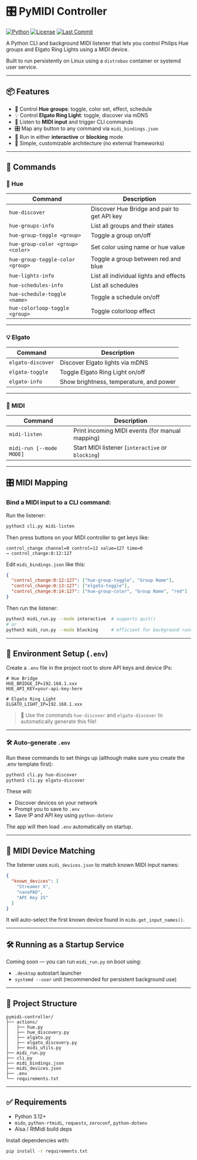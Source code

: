 # 🎛️ PyMIDI Controller

[![Python](https://img.shields.io/badge/python-3.12%2B-blue)](https://www.python.org/downloads/)
[![License](https://img.shields.io/github/license/AlexSandilands/pymidi-controller)](https://github.com/AlexSandilands/pymidi-controller/blob/main/LICENSE)
[![Last Commit](https://img.shields.io/github/last-commit/AlexSandilands/pymidi-controller)](https://github.com/AlexSandilands/pymidi-controller/commits/main)

A Python CLI and background MIDI listener that lets you control Philips Hue groups and Elgato Ring Lights using a MIDI device.

Built to run persistently on Linux using a `distrobox` container or systemd user service.

---

## 📦 Features

- 🔆 Control **Hue groups**: toggle, color set, effect, schedule
- 💡 Control **Elgato Ring Light**: toggle, discover via mDNS
- 🎹 Listen to **MIDI input** and trigger CLI commands
- 🎛️ Map any button to any command via `midi_bindings.json`
- 🧠 Run in either **interactive** or **blocking** mode
- 🧽 Simple, customizable architecture (no external frameworks)

---

## 🚀 Commands

### 🧠 Hue

| Command                         | Description                                |
|--------------------------------|--------------------------------------------|
| `hue-discover`                 | Discover Hue Bridge and pair to get API key |
| `hue-groups-info`              | List all groups and their states           |
| `hue-group-toggle <group>`     | Toggle a group on/off                      |
| `hue-group-color <group> <color>` | Set color using name or hue value       |
| `hue-group-toggle-color <group>` | Toggle a group between red and blue    |
| `hue-lights-info`              | List all individual lights and effects     |
| `hue-schedules-info`           | List all schedules                         |
| `hue-schedule-toggle <name>`   | Toggle a schedule on/off                   |
| `hue-colorloop-toggle <group>` | Toggle colorloop effect                    |

---

### 💡 Elgato

| Command             | Description                                 |
|---------------------|---------------------------------------------|
| `elgato-discover`   | Discover Elgato lights via mDNS             |
| `elgato-toggle`     | Toggle Elgato Ring Light on/off             |
| `elgato-info`       | Show brightness, temperature, and power     |

---

### 🎹 MIDI

| Command                    | Description                                     |
|----------------------------|-------------------------------------------------|
| `midi-listen`              | Print incoming MIDI events (for manual mapping) |
| `midi-run [--mode MODE]`   | Start MIDI listener (`interactive` or `blocking`) |

---

## 🎛️ MIDI Mapping

### Bind a MIDI input to a CLI command:

Run the listener:

```bash
python3 cli.py midi-listen
```

Then press buttons on your MIDI controller to get keys like:

```
control_change channel=0 control=12 value=127 time=0
→ control_change:0:12:127
```

Edit `midi_bindings.json` like this:

```json
{
  "control_change:0:12:127": ["hue-group-toggle", "Group Name"],
  "control_change:0:13:127": ["elgato-toggle"],
  "control_change:0:14:127": ["hue-group-color", "Group Name", "red"]
}
```

Then run the listener:

```bash
python3 midi_run.py --mode interactive  # supports quit()
# or
python3 midi_run.py --mode blocking     # efficient for background running
```
---

## 🔐 Environment Setup (`.env`)

Create a `.env` file in the project root to store API keys and device IPs:

```env
# Hue Bridge
HUE_BRIDGE_IP=192.168.1.xxx
HUE_API_KEY=your-api-key-here

# Elgato Ring Light
ELGATO_LIGHT_IP=192.168.1.xxx
```

> 🧠 Use the commands `hue-discover` and `elgato-discover` to automatically generate this file!

---

### 🛠 Auto-generate `.env`

Run these commands to set things up (although make sure you create the .env template first):

```bash
python3 cli.py hue-discover
python3 cli.py elgato-discover
```

These will:
- Discover devices on your network
- Prompt you to save to `.env`
- Save IP and API key using `python-dotenv`

The app will then load `.env` automatically on startup.

---

## 🧠 MIDI Device Matching

The listener uses `midi_devices.json` to match known MIDI input names:

```json
{
  "known_devices": [
    "Streamer X",
    "nanoPAD",
    "APC Key 25"
  ]
}
```

It will auto-select the first known device found in `mido.get_input_names()`.

---

## 🛠 Running as a Startup Service

Coming soon — you can run `midi_run.py` on boot using:

- `.desktop` autostart launcher
- `systemd --user` unit (recommended for persistent background use)

---

## 📂 Project Structure

```
pymidi-controller/
├── actions/
│   ├── hue.py
│   ├── hue_discovery.py
│   ├── elgato.py
│   ├── elgato_discovery.py
│   ├── midi_utils.py
├── midi_run.py
├── cli.py
├── midi_bindings.json
├── midi_devices.json
├── .env
└── requirements.txt
```

---

## ✅ Requirements

- Python 3.12+
- `mido`, `python-rtmidi`, `requests`, `zeroconf`, `python-dotenv`
- Alsa / RtMidi build deps

Install dependencies with:

```bash
pip install -r requirements.txt
```
